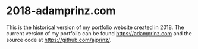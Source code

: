 # 2018-adamprinz.com
This is the historical version of my portfolio website created in 2018. The current version of my portfolio can be found https://adamprinz.com and the source code at https://github.com/ajprinz/.
